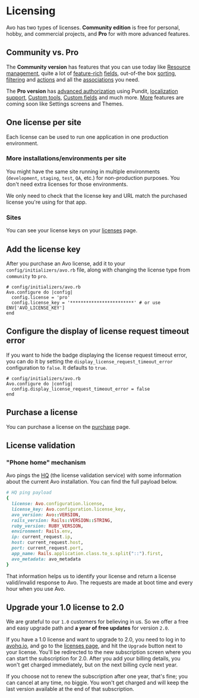 # Licensing

Avo has two types of licenses. **Community edition** is free for personal, hobby, and commercial projects, and **Pro** for with more advanced features.

## Community vs. Pro

The **Community version** has features that you can use today like [Resource management](./resources.html), quite a lot of [feature-rich](./field-options.html) [fields](./fields.html), out-of-the box [sorting](./field-options.html#sortable-fields), [filtering](./filters.html) and [actions](./actions.html) and all the [associations](./associations.html) you need.

The **Pro version** has [advanced authorization](./authorization.html) using Pundit, [localization support](./localization.html), [Custom tools](./custom-tools.html), [Custom fields](./custom-tools.html) and much more. [More](https://avohq.io/roadmap) features are coming soon like Settings screens and Themes.

## One license per site

Each license can be used to run one application in one production environment.

### More installations/environments per site

You might have the same site running in multiple environments (`development`, `staging`, `test`, `QA`, etc.) for non-production purposes. You don't need extra licenses for those environments.

We only need to check that the license key and URL match the purchased license you're using for that app.

### Sites

You can see your license keys on your [licenses](https://avohq.io/licenses) page.

## Add the license key

After you purchase an Avo license, add it to your `config/initializers/avo.rb` file, along with changing the license type from `community` to `pro`.

```ruby{3-4}
# config/initializers/avo.rb
Avo.configure do |config|
  config.license = 'pro'
  config.license_key = '************************' # or use ENV['AVO_LICENSE_KEY']
end
```

## Configure the display of license request timeout error

If you want to hide the badge displaying the license request timeout error, you can do it by setting the `display_license_request_timeout_error` configuration to `false`. It defaults to `true`.

```ruby{3}
# config/initializers/avo.rb
Avo.configure do |config|
  config.display_license_request_timeout_error = false
end
```
## Purchase a license

You can purchase a license on the [purchase](https://avohq.io/purchase/pro) page.

## License validation

### "Phone home" mechanism

Avo pings the [HQ](https://avohq.io) (the license validation service) with some information about the current Avo installation. You can find the full payload below.

```ruby
# HQ ping payload
{
  license: Avo.configuration.license,
  license_key: Avo.configuration.license_key,
  avo_version: Avo::VERSION,
  rails_version: Rails::VERSION::STRING,
  ruby_version: RUBY_VERSION,
  environment: Rails.env,
  ip: current_request.ip,
  host: current_request.host,
  port: current_request.port,
  app_name: Rails.application.class.to_s.split("::").first,
  avo_metadata: avo_metadata
}
```

That information helps us to identify your license and return a license valid/invalid response to Avo.
The requests are made at boot time and every hour when you use Avo.


## Upgrade your 1.0 license to 2.0

We are grateful to our `1.0` customers for believing in us. So we offer a free and easy upgrade path and **a year of free updates** for version `2.0`.

If you have a 1.0 license and want to upgrade to 2.0, you need to log in to [avohq.io](https://avohq.io), and go to the [licenses page](https://avohq.io/subscriptions), and hit the `Upgrade` button next to your license. You'll be redirected to the new subscription screen where you can start the subscription for 2.0.
After you add your billing details, you won't get charged immediately, but on the next billing cycle next year.

If you choose not to renew the subscription after one year, that's fine; you can cancel at any time, no biggie. You won't get charged and will keep the last version available at the end of that subscription.
